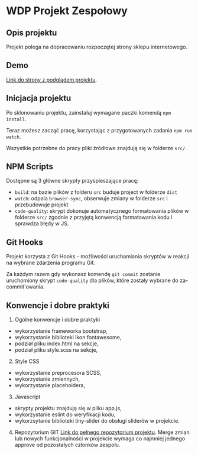 # WDP Projekt Zespołowy

## Opis projektu

Projekt polega na dopracowaniu rozpoczętej strony sklepu internetowego.

## Demo

[Link do strony z podglądem projektu](https://macieksznu.github.io/WDP-08-02/).

## Inicjacja projektu

Po sklonowaniu projektu, zainstaluj wymagane paczki komendą `npm install`.

Teraz możesz zacząć pracę, korzystając z przygotowanych zadania `npm run watch`.

Wszystkie potrzebne do pracy pliki źródłowe znajdują się w folderze `src/`.

## NPM Scripts

Dostępne są 3 główne skrypty przyspieszające pracę:

- `build`: na bazie plików z folderu `src` buduje project w folderze `dist`
- `watch`: odpala `browser-sync`, obserwuje zmiany w folderze `src` i przebudowuje projekt
- `code-quality`: skrypt dokonuje automatycznego formatowania plików w folderze `src/`
  zgodnie z przyjętą konwencją formatowania kodu i sprawdza błędy w JS.

## Git Hooks

Projekt korzysta z Git Hooks - możliwości uruchamiania skryptów w reakcji na wybrane zdarzenia programu Git.

Za każdym razem gdy wykonasz komendę `git commit` zostanie uruchomiony skrypt `code-quality`
dla plików, które zostały wybrane do za-commit'owania.

## Konwencje i dobre praktyki

1. Ogólne konwencje i dobre praktyki

- wykorzystanie frameworka bootstrap,
- wykorzystanie biblioteki ikon fontawesome,
- podział pliku index.html na sekcje,
- podział pliku style.scss na sekcje,

2. Style CSS

- wykorzystanie preprocesora SCSS,
- wykorzystanie zmiennych,
- wykorzystanie placeholdera,

3. Javascript

- skrypty projektu znajdują się w pliku app.js,
- wykorzystanie eslint do weryfikacji kodu,
- wykorzsytanie biblioteki tiny-slider do obsługi sliderów w projekcie.

4. Repozytorium GIT
   [Link do pełnego repozytorium projektu](https://github.com/kstobiecki/WDP-08-02).
   Merge zmian lub nowych funkcjonalności w projekcie wymaga co najmniej jednego approve od pozostałych członków zespołu.
